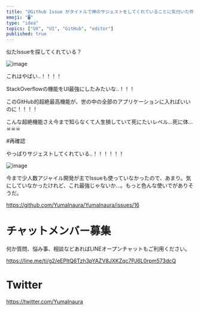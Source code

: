 ```yaml
---
title: "@Github Issue がタイトルで神のサジェストをしてくれていることに気付いた件‥！ @yumainaura #UI #UX "
emoji: "🖥"
type: "idea"
topics: ["UX", "UI", "GitHub", "editor"]
published: true
---
```


似たIssueを探してくれている？


![image](https://user-images.githubusercontent.com/13635059/50532100-a7fdd000-0b57-11e9-8185-248b0832164c.png)

これはやばい‥！！！！

StackOverflowの機能をUI最強にしたみたいな‥！！！

このGitHub的超絶最高機能が、世の中の全部のアプリケーションに入ればいいのに！！！！

こんな超絶機能さえ今まで知らなくて人生損していて死にたいレベル…死に体…☠☠☠

#再確認

やっぱりサジェストしてくれている‥！！！！！！


![image](https://user-images.githubusercontent.com/13635059/50532114-e5faf400-0b57-11e9-8a5e-e308140b7e76.png)

今まで少人数アジャイル開発が主でIssueも使っていなかったので、あまり。気にしていなかったけれど、これ最強じゃないか…。もっと色んな使いでがありそうだ。


https://github.com/YumaInaura/YumaInaura/issues/16








<!-- Update From Qiita API -->

# チャットメンバー募集


何か質問、悩み事、相談などあればLINEオープンチャットもご利用ください。

https://line.me/ti/g2/eEPltQ6Tzh3pYAZV8JXKZqc7PJ6L0rpm573dcQ





# Twitter


https://twitter.com/YumaInaura


<!-- Update From Qiita API -->


